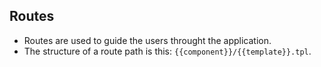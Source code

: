 ## Routes
- Routes are used to guide the users throught the application.
- The structure of a route path is this: `{{component}}/{{template}}.tpl`.